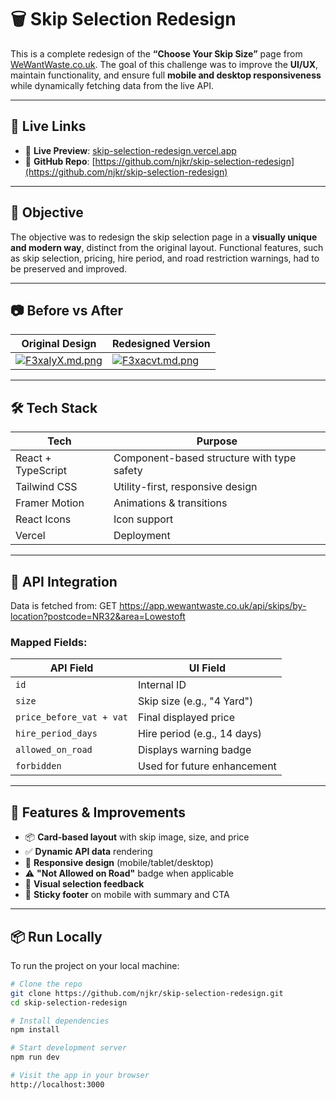 # 🗑️ Skip Selection Redesign

This is a complete redesign of the **“Choose Your Skip Size”** page from [WeWantWaste.co.uk](https://wewantwaste.co.uk). The goal of this challenge was to improve the **UI/UX**, maintain functionality, and ensure full **mobile and desktop responsiveness** while dynamically fetching data from the live API.

---

## 🔗 Live Links

- 🚀 **Live Preview**: [skip-selection-redesign.vercel.app](https://skip-selection-redesign-8c5peefth-njkrs-projects.vercel.app)
- 📂 **GitHub Repo**: [https://github.com/njkr/skip-selection-redesign](https://github.com/njkr/skip-selection-redesign)

---

## 🎯 Objective

The objective was to redesign the skip selection page in a **visually unique and modern way**, distinct from the original layout. Functional features, such as skip selection, pricing, hire period, and road restriction warnings, had to be preserved and improved.

---

## 📷 Before vs After

| Original Design | Redesigned Version |
|-----------------|--------------------|
| [![F3xalyX.md.png](https://iili.io/F3xalyX.md.png)](https://freeimage.host/i/F3xalyX) | [![F3xacvt.md.png](https://iili.io/F3xacvt.md.png)](https://freeimage.host/i/F3xacvt) |

---

## 🛠️ Tech Stack

| Tech           | Purpose                                |
|----------------|----------------------------------------|
| React + TypeScript | Component-based structure with type safety |
| Tailwind CSS   | Utility-first, responsive design       |
| Framer Motion  | Animations & transitions               |
| React Icons    | Icon support                           |
| Vercel         | Deployment                             |

---

## 🔌 API Integration

Data is fetched from:
GET https://app.wewantwaste.co.uk/api/skips/by-location?postcode=NR32&area=Lowestoft


### Mapped Fields:

| API Field           | UI Field                    |
|---------------------|-----------------------------|
| `id`                | Internal ID                 |
| `size`              | Skip size (e.g., "4 Yard")  |
| `price_before_vat + vat` | Final displayed price      |
| `hire_period_days`  | Hire period (e.g., 14 days) |
| `allowed_on_road`   | Displays warning badge      |
| `forbidden`         | Used for future enhancement |

---

## 🧠 Features & Improvements

- 📦 **Card-based layout** with skip image, size, and price
- ✅ **Dynamic API data** rendering
- 📱 **Responsive design** (mobile/tablet/desktop)
- ⚠️ **"Not Allowed on Road"** badge when applicable
- 💬 **Visual selection feedback**
- 📌 **Sticky footer** on mobile with summary and CTA

---
## 📦 Run Locally

To run the project on your local machine:

```bash
# Clone the repo
git clone https://github.com/njkr/skip-selection-redesign.git
cd skip-selection-redesign

# Install dependencies
npm install

# Start development server
npm run dev

# Visit the app in your browser
http://localhost:3000




